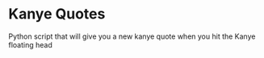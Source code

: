 # Kanye Quotes

Python script that will give you a new kanye quote when you hit the Kanye floating head
